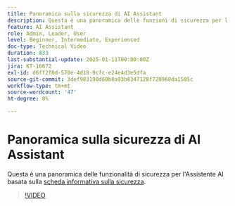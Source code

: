 ```yaml
---
title: Panoramica sulla sicurezza di AI Assistant
description: Questa è una panoramica delle funzioni di sicurezza per l’Assistente AI in base alla scheda informativa sulla sicurezza.
feature: AI Assistant
role: Admin, Leader, User
level: Beginner, Intermediate, Experienced
doc-type: Technical Video
duration: 833
last-substantial-update: 2025-01-11T00:00:00Z
jira: KT-16672
exl-id: d6ff2f0d-570e-4d18-9cfc-e24e4d3e5dfa
source-git-commit: 3def983190d60b0a93b8347128f720968da1585c
workflow-type: tm+mt
source-wordcount: '47'
ht-degree: 0%

---
```



# Panoramica sulla sicurezza di AI Assistant

Questa è una panoramica delle funzionalità di sicurezza per l&#39;Assistente AI basata sulla <a href="https://www.adobe.com/content/dam/cc/en/trust-center/ungated/whitepapers/experience-cloud/adobe-ai-assistant-in-aep-security-fact-sheet.pdf">scheda informativa sulla sicurezza</a>.

>[!VIDEO](https://video.tv.adobe.com/v/3441066/?learn=on&enablevpops)
